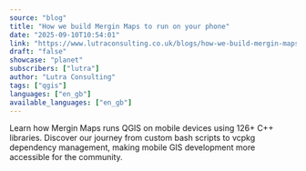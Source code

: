 ```yaml
---
source: "blog"
title: "How we build Mergin Maps to run on your phone"
date: "2025-09-10T10:54:01"
link: "https://www.lutraconsulting.co.uk/blogs/how-we-build-mergin-maps-to-run-on-your-phone?utm_source=qgis"
draft: "false"
showcase: "planet"
subscribers: ["lutra"]
author: "Lutra Consulting"
tags: ["qgis"]
languages: ["en_gb"]
available_languages: ["en_gb"]
---
```


Learn how Mergin Maps runs QGIS on mobile devices using 126+ C++ libraries. Discover our journey from custom bash scripts to vcpkg dependency management, making mobile GIS development more accessible for the community.
